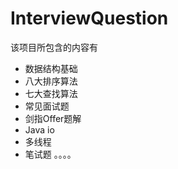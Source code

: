 # InterviewQuestion
该项目所包含的内容有
* 数据结构基础
* 八大排序算法
* 七大查找算法
* 常见面试题
* 剑指Offer题解
* Java io
* 多线程
* 笔试题
。。。。
